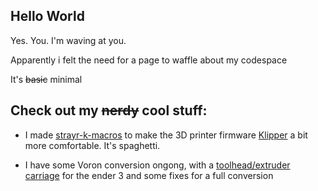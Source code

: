 ## Hello World

Yes. You. I'm waving at you.

Apparently i felt the need for a page to waffle about my codespace

It's ~~basic~~ minimal

## Check out my ~~nerdy~~ cool stuff:

- I made [strayr-k-macros](https://github.com/strayr/strayr-k-macros) to make the 3D printer firmware [Klipper](https://github.com/Klipper3d/klipper) a bit more comfortable. It's spaghetti.

- I have some Voron conversion ongong, with a [toolhead/extruder carriage](https://github.com/strayr/voron-afterburner-ender3) for the ender 3 and some fixes for a full conversion
